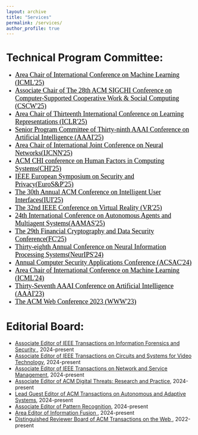 ```yaml
---
layout: archive
title: "Services"
permalink: /services/
author_profile: true
---
```

Technical Program Committee:
======
*  [ <font face="Times New Roman" color=black size=4> Area Chair of International Conference on Machine Learning (ICML'25)</font>](https://icml.cc/)
*   [<font face="Times New Roman" color=black size=4> Associate Chair of The 28th ACM SIGCHI Conference on Computer-Supported Cooperative Work & Social Computing (CSCW'25)</font>](https://cscw.acm.org/2025/)
*   [<font face="Times New Roman" color=black size=4> Area Chair of Thirteenth International Conference on Learning Representations (ICLR'25)</font>](https://iclr.cc/Conferences/2025)
*  [<font face="Times New Roman" color=black size=4>Senior Program Committee of Thirty-ninth AAAI Conference on Artificial Intelligence (AAAI'25)</font>](https://aaai.org/Conferences/AAAI-23/)
*  [<font face="Times New Roman" color=black size=4>Area Chair of International Joint Conference on Neural Networks(IJCNN'25)</font>](https://2025.ijcnn.org)
*  [<font face="Times New Roman" color=black size=4>ACM CHI conference on Human Factors in Computing Systems(CHI'25)</font>](https://chi2025.acm.org)
*  [<font face="Times New Roman" color=black size=4>IEEE European Symposium on Security and Privacy(EuroS&P'25)</font>](https://eurosp2025.ieee-security.org/committee-program.html)
* [<font face="Times New Roman" color=black size=4>The 30th Annual ACM Conference on Intelligent User Interfaces(IUI'25)</font>](https://iui.acm.org/2025/)
*   [<font face="Times New Roman" color=black size=4>The 32nd IEEE Conference on Virtual Reality (VR'25)</font>](http://ieeevr.org/2025/)
*   [<font face="Times New Roman" color=black size=4>24th International Conference on Autonomous Agents and Multiagent Systems(AAMAS'25)</font>](https://aamas2025.org)
*   [<font face="Times New Roman" color=black size=4>The 29th Financial Cryptography and Data Security Conference(FC'25)</font>](https://fc25.ifca.ai)
* [<font face="Times New Roman" color=black size=4>Thirty-eighth Annual Conference on Neural Information Processing Systems(NeurIPS'24)</font>](https://neurips.cc/)
* [<font face="Times New Roman" color=black size=4>Annual Computer Security Applications Conference (ACSAC'24)</font>](https://www.acsac.org)
* [<font face="Times New Roman" color=black size=4>Area Chair of International Conference on Machine Learning (ICML'24)</font>](https://icml.cc/Conferences/2024)
* [<font face="Times New Roman" color=black size=4>Thirty-Seventh AAAI Conference on Artificial Intelligence (AAAI'23)</font>](https://aaai.org/Conferences/AAAI-23/)
* [<font face="Times New Roman" color=black size=4>The ACM Web Conference 2023 (WWW'23)</font>](https://www2023.thewebconf.org/)

  
Editorial Board:
======
* [Associate Editor of IEEE Transactions on Information Forensics and Security ](https://signalprocessingsociety.org/publications-resources/ieee-transactions-information-forensics-and-security/editorial-board), 2024-present
* [Associate Editor of IEEE Transactions on Circuits and Systems for Video Technology](https://ieee-cas.org/publication/tcsvt), 2024-present
* [Associate Editor of IEEE Transactions on Network and Service Management](https://www.comsoc.org/publications/journals/ieee-tnsm/ieee-transactions-network-and-service-management-editorial-board), 2024-present
* [Associate Editor of ACM Digital Threats: Research and Practice](https://dl.acm.org/journal/dtrap/editorial-board), 2024-present
* [Lead Guest Editor of ACM Transactions on Autonomous and Adaptive Systems](https://dl.acm.org/journal/taas/calls-for-papers), 2024-present
*  [Associate Editor of Pattern Recognition](https://www.sciencedirect.com/journal/pattern-recognition/about/editorial-board), 2024-present
* [Area Editor of Information Fusion ](https://www.sciencedirect.com/journal/information-fusion/about/editorial-board), 2024-present
* [Distinguished Reviewer Board of ACM Transactions on the Web ](https://dl.acm.org/journal/tweb), 2022-present

